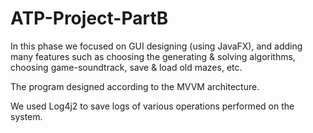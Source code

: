 # ATP-Project-PartB
In this phase we focused on GUI designing (using JavaFX), and adding many features such as choosing the generating & solving algorithms, choosing game-soundtrack, save & load old mazes, etc.

The program designed according to the MVVM architecture.

We used Log4j2 to save logs of various operations performed on the system.
